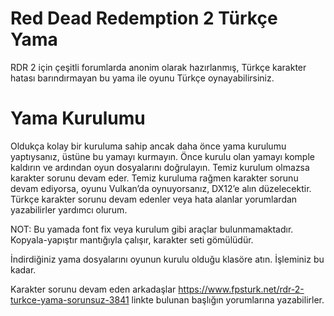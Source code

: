 # Red Dead Redemption 2 Türkçe Yama
RDR 2 için çeşitli forumlarda anonim olarak hazırlanmış, Türkçe karakter hatası barındırmayan bu yama ile oyunu Türkçe oynayabilirsiniz. 

# Yama Kurulumu
Oldukça kolay bir kuruluma sahip ancak daha önce yama kurulumu yaptıysanız, üstüne bu yamayı kurmayın. Önce kurulu olan yamayı komple kaldırın ve ardından oyun dosyalarını doğrulayın. Temiz kurulum olmazsa karakter sorunu devam eder. Temiz kuruluma rağmen karakter sorunu devam ediyorsa, oyunu Vulkan’da oynuyorsanız, DX12’e alın düzelecektir. Türkçe karakter sorunu devam edenler veya hata alanlar yorumlardan yazabilirler yardımcı olurum.

NOT: Bu yamada font fix veya kurulum gibi araçlar bulunmamaktadır. Kopyala-yapıştır mantığıyla çalışır, karakter seti gömülüdür.

İndirdiğiniz yama dosyalarını oyunun kurulu olduğu klasöre atın. İşleminiz bu kadar.

Karakter sorunu devam eden arkadaşlar https://www.fpsturk.net/rdr-2-turkce-yama-sorunsuz-3841 linkte bulunan başlığın yorumlarına yazabilirler.
